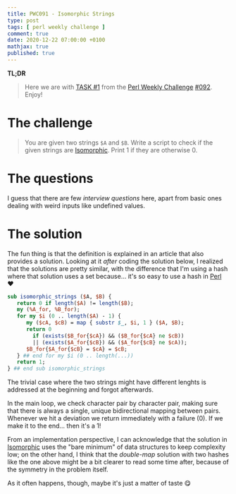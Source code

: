```yaml
---
title: PWC091 - Isomorphic Strings
type: post
tags: [ perl weekly challenge ]
comment: true
date: 2020-12-22 07:00:00 +0100
mathjax: true
published: true
---
```


**TL;DR**

> Here we are with [TASK #1][] from the [Perl Weekly Challenge][]
> [#092][]. Enjoy!

# The challenge

> You are given two strings `$A` and `$B`. Write a script to check if the
> given strings are [Isomorphic][]. Print 1 if they are otherwise 0.

# The questions

I guess that there are few *interview questions* here, apart from basic ones
dealing with weird inputs like undefined values.

# The solution

The fun thing is that the definition is explained in an article that also
provides a solution. Looking at it *after* coding the solution below, I
realized that the solutions are pretty similar, with the difference that I'm
using a hash where that solution uses a set because... it's so easy to use a
hash in [Perl][] ❤️

```perl
sub isomorphic_strings ($A, $B) {
   return 0 if length($A) != length($B);
   my (%A_for, %B_for);
   for my $i (0 .. length($A) - 1) {
      my ($cA, $cB) = map { substr $_, $i, 1 } ($A, $B);
      return 0
        if (exists($B_for{$cA}) && ($B_for{$cA} ne $cB))
        || (exists($A_for{$cB}) && ($A_for{$cB} ne $cA));
      $B_for{$A_for{$cB} = $cA} = $cB;
   } ## end for my $i (0 .. length(...))
   return 1;
} ## end sub isomorphic_strings
```

The trivial case where the two strings might have different lenghts is
addressed at the beginning and forgot afterwards.

In the main loop, we check character pair by character pair, making sure
that there is always a single, unique bidirectional mapping between pairs.
Whenever we hit a deviation we return immediately with a failure (0). If we
make it to the end... then it's a 1!

From an implementation perspective, I can acknowledge that the solution in
[Isomorphic][] uses the "bare minimum" of data structures to keep complexity
low; on the other hand, I think that the *double-map* solution with two
hashes like the one above might be a bit clearer to read some time after,
because of the symmetry in the problem itself.

As it often happens, though, maybe it's just a matter of taste 😋

[Perl Weekly Challenge]: https://perlweeklychallenge.org/
[#092]: https://perlweeklychallenge.org/blog/perl-weekly-challenge-092/
[TASK #1]: https://perlweeklychallenge.org/blog/perl-weekly-challenge-092/#TASK1
[Perl]: https://www.perl.org/
[Isomorphic]: https://www.educative.io/edpresso/how-to-check-if-two-strings-are-isomorphic
